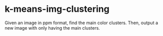 # k-means-img-clustering
Given an image in ppm format, find the main color clusters. Then, output a new image with only having the main clusters.  
